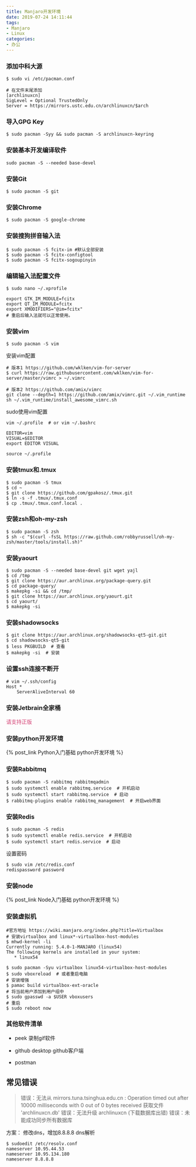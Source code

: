 ```yaml
---
title: Manjaro开发环境
date: 2019-07-24 14:11:44
tags: 
- Manjaro
- Linux
categories:
- 办公
---
```


### 添加中科大源
```shell
$ sudo vi /etc/pacman.conf
```
```shell
# 在文件末尾添加
[archlinuxcn]
SigLevel = Optional TrustedOnly
Server = https://mirrors.ustc.edu.cn/archlinuxcn/$arch
```

### 导入GPG Key
```shell
$ sudo pacman -Syy && sudo pacman -S archlinuxcn-keyring
```

### 安装基本开发编译软件
```shell
sudo pacman -S --needed base-devel
```

### 安装Git
```shell
$ sudo pacman -S git
```

### 安装Chrome

```shell
$ sudo pacman -S google-chrome
```

### 安装搜狗拼音输入法

```shell
$ sudo pacman -S fcitx-im #默认全部安装
$ sudo pacman -S fcitx-configtool
$ sudo pacman -S fcitx-sogoupinyin
```
### 编辑输入法配置文件

```shell
$ sudo nano ~/.xprofile

export GTK_IM_MODULE=fcitx
export QT_IM_MODULE=fcitx
export XMODIFIERS="@im=fcitx"
# 重启后输入法就可以正常使用。
```

### 安装vim

```shell
$ sudo pacman -S vim
```

安装vim配置
```shell
# 版本1 https://github.com/wklken/vim-for-server
$ curl https://raw.githubusercontent.com/wklken/vim-for-server/master/vimrc > ~/.vimrc
```
```shell script
# 版本2 https://github.com/amix/vimrc
git clone --depth=1 https://github.com/amix/vimrc.git ~/.vim_runtime
sh ~/.vim_runtime/install_awesome_vimrc.sh
```

sudo使用vim配置
```shell script
vim ~/.profile  # or vim ~/.bashrc
```
```shell script
EDITOR=vim 
VISUAL=$EDITOR 
export EDITOR VISUAL 
```
```shell script
source ~/.profile
```

### 安装tmux和.tmux

```shell
$ sudo pacman -S tmux
$ cd ~
$ git clone https://github.com/gpakosz/.tmux.git
$ ln -s -f .tmux/.tmux.conf
$ cp .tmux/.tmux.conf.local .
```

### 安装zsh和oh-my-zsh

```shell
$ sudo pacman -S zsh
$ sh -c "$(curl -fsSL https://raw.github.com/robbyrussell/oh-my-zsh/master/tools/install.sh)"
```

### 安装yaourt

```shell
$ sudo pacman -S --needed base-devel git wget yajl
$ cd /tmp
$ git clone https://aur.archlinux.org/package-query.git
$ cd package-query/
$ makepkg -si && cd /tmp/
$ git clone https://aur.archlinux.org/yaourt.git
$ cd yaourt/
$ makepkg -si
```

### 安装shadowsocks

```shell
$ git clone https://aur.archlinux.org/shadowsocks-qt5-git.git
$ cd shadowsocks-qt5-git
$ less PKGBUILD  # 查看
$ makepkg -si  # 安装
```

### 设置ssh连接不断开

```shell
# vim ~/.ssh/config
Host *
    ServerAliveInterval 60
```

### 安装Jetbrain全家桶

<font color="#d44375">请支持正版</font>

### 安装python开发环境

 {% post_link Python入门基础 python开发环境 %}

### 安装Rabbitmq

```shell
$ sudo pacman -S rabbitmq rabbitmqadmin
$ sudo systemctl enable rabbitmq.service  # 开机启动
$ sudo systemctl start rabbitmq.service  # 启动
$ rabbitmq-plugins enable rabbitmq_management  # 开启web界面
```

### 安装Redis
```shell
$ sudo pacman -S redis
$ sudo systemctl enable redis.service  # 开机启动
$ sudo systemctl start redis.service  # 启动
```
设置密码

```shell
$ sudo vim /etc/redis.conf
redispassword password
```

### 安装node

 {% post_link Node入门基础 python开发环境 %}


### 安装虚拟机

```shell script
#官方地址 https://wiki.manjaro.org/index.php?title=Virtualbox
# 安装virtualbox and linux*-virtualbox-host-modules
$ mhwd-kernel -li
Currently running: 5.4.0-1-MANJARO (linux54)
The following kernels are installed in your system:
   * linux54

$ sudo pacman -Syu virtualbox linux54-virtualbox-host-modules
$ sudo vboxreload  # 或者重启电脑
# 安装增强
$ pamac build virtualbox-ext-oracle
# 将当前用户添加到用户组中
$ sudo gpasswd -a $USER vboxusers
# 重启
$ sudo reboot now 
```


### 其他软件清单

* peek 录制gif软件

* github desktop github客户端

* postman

## 常见错误

> 错误：无法从 mirrors.tuna.tsinghua.edu.cn : Operation timed out after 10000 milliseconds with 0 out of 0 bytes received 获取文件 'archlinuxcn.db'
  错误：无法升级 archlinuxcn (下载数据库出错)
  错误：未能成功同步所有数据库

方案： 修改dns，增加8.8.8.8 dns解析
```shell script
$ sudoedit /etc/resolv.conf 
nameserver 10.95.44.53
nameserver 10.95.134.180
nameserver 8.8.8.8
```